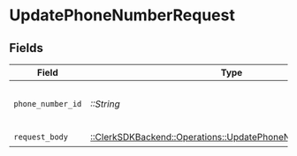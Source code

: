 # UpdatePhoneNumberRequest


## Fields

| Field                                                                                                                  | Type                                                                                                                   | Required                                                                                                               | Description                                                                                                            |
| ---------------------------------------------------------------------------------------------------------------------- | ---------------------------------------------------------------------------------------------------------------------- | ---------------------------------------------------------------------------------------------------------------------- | ---------------------------------------------------------------------------------------------------------------------- |
| `phone_number_id`                                                                                                      | *::String*                                                                                                             | :heavy_check_mark:                                                                                                     | The ID of the phone number to update                                                                                   |
| `request_body`                                                                                                         | [::ClerkSDKBackend::Operations::UpdatePhoneNumberRequestBody](../../models/operations/updatephonenumberrequestbody.md) | :heavy_check_mark:                                                                                                     | N/A                                                                                                                    |